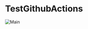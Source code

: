 # TestGithubActions
 
![Main](https://github.com/3sdd/TestGithubActions/workflows/Main/badge.svg?branch=master)